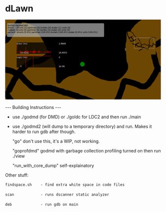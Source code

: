 # dLawn

![screenshot](/screen.png?raw=true "Screenshot")

--- Building Instructions ---

 - use ./godmd (for DMD) or ./goldc for LDC2 and then run ./main
 - use ./godmd2 (will dump to a temporary directory) and run. Makes it harder to run gdb after though.

	"go"	don't use this, it's a WIP, not working.
	
	"goprofdmd"		godmd with garbage collection profiling turned on then run ./view
	
	"run_with_core_dump" self-explainatory
			
Other stuff:
	
	findspace.sh	- find extra white space in code files
	
	scan			- runs dscanner static analyzer
	
	deb				- run gdb on main
	
